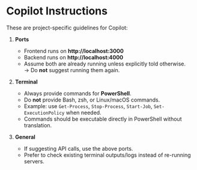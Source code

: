 # Copilot Instructions

These are project-specific guidelines for Copilot:

1. **Ports**
   - Frontend runs on **http://localhost:3000**
   - Backend runs on **http://localhost:4000**
   - Assume both are already running unless explicitly told otherwise.  
     → Do **not** suggest running them again.

2. **Terminal**
   - Always provide commands for **PowerShell**.
   - Do **not** provide Bash, zsh, or Linux/macOS commands.
   - Example: use `Get-Process`, `Stop-Process`, `Start-Job`, `Set-ExecutionPolicy` when needed.
   - Commands should be executable directly in PowerShell without translation.

3. **General**
   - If suggesting API calls, use the above ports.
   - Prefer to check existing terminal outputs/logs instead of re-running servers.
